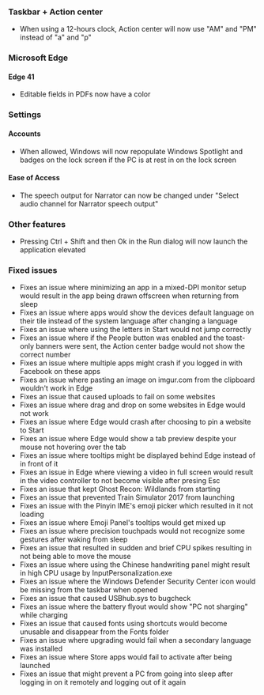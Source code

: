 ### Taskbar + Action center
- When using a 12-hours clock, Action center will now use "AM" and "PM" instead of "a" and "p"

### Microsoft Edge
#### Edge 41
- Editable fields in PDFs now have a color

### Settings
#### Accounts
- When allowed, Windows will now repopulate Windows Spotlight and badges on the lock screen if the PC is at rest in on the lock screen

#### Ease of Access
- The speech output for Narrator can now be changed under "Select audio channel for Narrator speech output"

### Other features
- Pressing Ctrl + Shift and then Ok in the Run dialog will now launch the application elevated

### Fixed issues
- Fixes an issue where minimizing an app in a mixed-DPI monitor setup would result in the app being drawn offscreen when returning from sleep
- Fixes an issue where apps would show the devices default language on their tile instead of the system language after changing a language
- Fixes an issue where using the letters in Start would not jump correctly
- Fixes an issue where if the People button was enabled and the toast-only banners were sent, the Action center badge would not show the correct number
- Fixes an issue where multiple apps might crash if you logged in with Facebook on these apps
- Fixes an issue where pasting an image on imgur.com from the clipboard wouldn't work in Edge
- Fixes an issue that caused uploads to fail on some websites
- Fixes an issue where drag and drop on some websites in Edge would not work
- Fixes an issue where Edge would crash after choosing to pin a website to Start
- Fixes an issue where Edge would show a tab preview despite your mouse not hovering over the tab
- Fixes an issue where tooltips might be displayed behind Edge instead of in front of it
- Fixes an issue in Edge where viewing a video in full screen would result in the video controller to not become visible after presing Esc
- Fixes an issue that kept Ghost Recon: Wildlands from starting
- Fixes an issue that prevented Train Simulator 2017 from launching
- Fixes an issue with the Pinyin IME's emoji picker which resulted in it not loading
- Fixes an issue where Emoji Panel's tooltips would get mixed up
- Fixes an issue where precision touchpads would not recognize some gestures after waking from sleep
- Fixes an issue that resulted in sudden and brief CPU spikes resulting in not being able to move the mouse
- Fixes an issue where using the Chinese handwriting panel might result in high CPU usage by InputPersonalization.exe
- Fixes an issue where the Windows Defender Security Center icon would be missing from the taskbar when opened
- Fixes an issue that caused USBhub.sys to bugcheck
- Fixes an issue where the battery flyout would show "PC not sharging" while charging
- Fixes an issue that caused fonts using shortcuts would become unusable and disappear from the Fonts folder
- Fixes an issue where upgrading would fail when a secondary language was installed
- Fixes an issue where Store apps would fail to activate after being launched
- Fixes an issue that might prevent a PC from going into sleep after logging in on it remotely and logging out of it again
